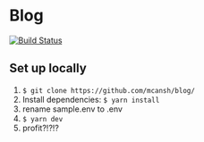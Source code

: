 # Blog

[![Build Status](https://travis-ci.org/mcansh/blog.svg?branch=master)](https://travis-ci.org/mcansh/blog)

## Set up locally

1. `$ git clone https://github.com/mcansh/blog/`
2. Install dependencies: `$ yarn install`
3. rename sample.env to .env
4. `$ yarn dev`
5. profit?!?!?
